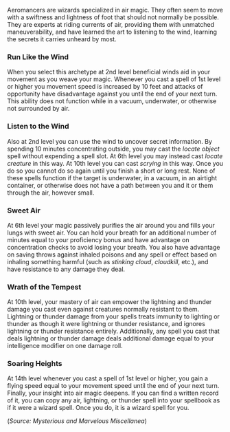Aeromancers are wizards specialized in air magic. They often seem to move with a swiftness and lightness of foot that should not normally be possible. They are experts at riding currents of air, providing them with unmatched maneuverability, and have learned the art to listening to the wind, learning the secrets it carries unheard by most.

### Run Like the Wind
When you select this archetype at 2nd level beneficial winds aid in your movement as you weave your magic. Whenever you cast a spell of 1st level or higher you movement speed is increased by 10 feet and attacks of opportunity have disadvantage against you until the end of your next turn. This ability does not function while in a vacuum, underwater, or otherwise not surrounded by air.

### Listen to the Wind
Also at 2nd level you can use the wind to uncover secret information.  By spending 10 minutes concentrating outside, you may cast the *locate object* spell without expending a spell slot.
At 6th level you may instead cast *locate creature* in this way.
At 10th level you can cast *scrying* in this way.  Once you do so you cannot do so again until you finish a short or long rest.
None of these spells function if the target is underwater, in a vacuum, in an airtight container, or otherwise does not have a path between you and it or them through the air, however small.

### Sweet Air
At 6th level your magic passively purifies the air around you and fills your lungs with sweet air. You can hold your breath for an additional number of minutes equal to your proficiency bonus and have advantage on concentration checks to avoid losing your breath.  You also have advantage on saving throws against inhaled poisons and any spell or effect based on inhaling something harmful (such as *stinking cloud*, *cloudkill*, etc.), and have resistance to any damage they deal.

### Wrath of the Tempest
At 10th level, your mastery of air can empower the lightning and thunder damage you cast even against creatures normally resistant to them. Lightning or thunder damage from your spells treats immunity to lighting or thunder as though it were lightning or thunder resistance, and ignores lightning or thunder resistance entirely. Additionally, any spell you cast that deals lightning or thunder damage deals additional damage equal to your intelligence modifier on one damage roll.

### Soaring Heights
At 14th level whenever you cast a spell of 1st level or higher, you gain a flying speed equal to your movement speed until the end of your next turn.
Finally, your insight into air magic deepens. If you can find a written record of it, you can copy any air, lightning, or thunder spell into your spellbook as if it were a wizard spell. Once you do, it is a wizard spell for you.

(*Source: Mysterious and Marvelous Miscellanea*)